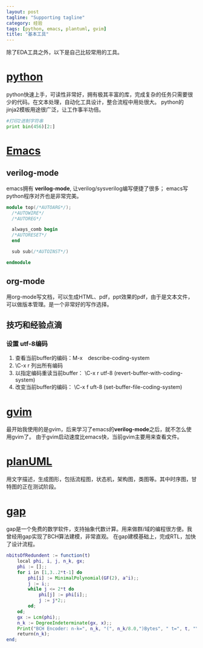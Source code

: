 ```yaml
---
layout: post
tagline: "Supporting tagline"
category: 经验
tags: [python, emacs, plantuml, gvim]
title: "基本工具"
---
```


除了EDA工具之外，以下是自己比较常用的工具。
# [python](https://www.python.org/)

python快速上手，可读性非常好，拥有极其丰富的库，完成复杂的任务只需要很少的代码。在文本处理，自动化工具设计，整合流程中用处很大。
python的jinja2模板用途很广泛，让工作事半功倍。

~~~ python
#打印2进制字符串
print bin(456)[2:]
~~~

# [Emacs](http://www.gnu.org/software/emacs/)

## verilog-mode
emacs拥有 **verilog-mode**, 让verilog/sysverilog编写便捷了很多； emacs写python程序对齐也是非常完美。
	
~~~ verilog
module top(/*AUTOARG*/);
  /*AUTOWIRE*/
  /*AUTOREG*/

  always_comb begin
  /*AUTORESET*/
  end

  sub sub(/*AUTOINST*/)

endmodule
~~~

## org-mode
用org-mode写文档，可以生成HTML、pdf，ppt效果的pdf，由于是文本文件，可以做版本管理。是一个非常好的写作选择。

## 技巧和经验点滴
### 设置 utf-8编码

1. 查看当前buffer的编码：M-x　describe-coding-system
1. \C-x <RET> r <TAB> 列出所有编码
1. 以指定编码重读当前buffer： \C-x <RET> r utf-8 (revert-buffer-with-coding-system)
1. 改变当前buffer的编码： \C-x <RET> f uft-8 (set-buffer-file-coding-system)


# [gvim](https://vim.sourceforge.io/)
最开始我使用的是gvim，后来学习了emacs的**verilog-mode**之后，就不怎么使用gvim了。
由于gvim启动速度比emacs快，当前gvim主要用来查看文件。

# [planUML](http://plantuml.com/)
用文字描述，生成图形，包括流程图，状态机，架构图，类图等。其中时序图，甘特图的正在测试阶段。

# [gap](http://www.gap-system.org/)
gap是一个免费的数学软件，支持抽象代数计算。用来做群/域的编程很方便。我曾经用gap实现了BCH算法建模，非常直观。
在gap建模基础上，完成RTL，加快了设计流程。
~~~ gap
nbitsOfRedundent := function(t)
    local phi, i, j, n_k, gx;
    phi := [];;
    for i in [1,3..2*t-1] do
        phi[i] := MinimalPolynomial(GF(2), a^i);;
        j := i;;
        while j <= 2*t do
            phi[j] := phi[i];;
            j := j*2;;
        od;
    od;
    gx := Lcm(phi);;
    n_k := DegreeIndeterminate(gx, x);;
    Print("BCH Encoder: n-k=", n_k, "(", n_k/8.0,")Bytes", " t=", t, "\n");
    return(n_k);
end;
~~~
